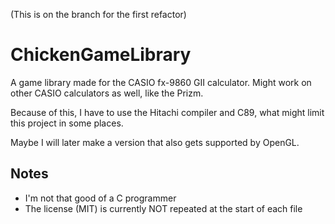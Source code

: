 (This is on the branch for the first refactor) 

# ChickenGameLibrary
A game library made for the CASIO fx-9860 GII calculator.
Might work on other CASIO calculators as well, like the Prizm.

Because of this, I have to use the Hitachi compiler and C89, what might limit this project in some places.

Maybe I will later make a version that also gets supported by OpenGL.

## Notes

- I'm not that good of a C programmer
- The license (MIT) is currently NOT repeated at the start of each file
